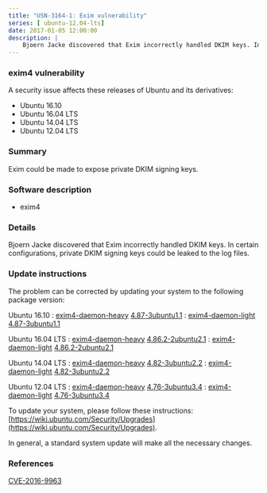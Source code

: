 ```yaml
---
title: "USN-3164-1: Exim vulnerability"
series: [ ubuntu-12.04-lts]
date: 2017-01-05 12:00:00
description: |
    Bjoern Jacke discovered that Exim incorrectly handled DKIM keys. In certain configurations, private DKIM signing keys could be leaked to the log files. 
--- 
```

 
### exim4 vulnerability

A security issue affects these releases of Ubuntu and its derivatives:

* Ubuntu 16.10
* Ubuntu 16.04 LTS
* Ubuntu 14.04 LTS
* Ubuntu 12.04 LTS

### Summary

Exim could be made to expose private DKIM signing keys. 

### Software description

* exim4 

### Details

Bjoern Jacke discovered that Exim incorrectly handled DKIM keys. In certain configurations, private DKIM signing keys could be leaked to the log files. 

### Update instructions

The problem can be corrected by updating your system to the following package version:

Ubuntu 16.10
 : [exim4-daemon-heavy](https://launchpad.net/ubuntu/+source/exim4) <span> [4.87-3ubuntu1.1](https://launchpad.net/ubuntu/+source/exim4/4.87-3ubuntu1.1) </span> 
 : [exim4-daemon-light](https://launchpad.net/ubuntu/+source/exim4) <span> [4.87-3ubuntu1.1](https://launchpad.net/ubuntu/+source/exim4/4.87-3ubuntu1.1) </span> 

Ubuntu 16.04 LTS
 : [exim4-daemon-heavy](https://launchpad.net/ubuntu/+source/exim4) <span> [4.86.2-2ubuntu2.1](https://launchpad.net/ubuntu/+source/exim4/4.86.2-2ubuntu2.1) </span> 
 : [exim4-daemon-light](https://launchpad.net/ubuntu/+source/exim4) <span> [4.86.2-2ubuntu2.1](https://launchpad.net/ubuntu/+source/exim4/4.86.2-2ubuntu2.1) </span> 

Ubuntu 14.04 LTS
 : [exim4-daemon-heavy](https://launchpad.net/ubuntu/+source/exim4) <span> [4.82-3ubuntu2.2](https://launchpad.net/ubuntu/+source/exim4/4.82-3ubuntu2.2) </span> 
 : [exim4-daemon-light](https://launchpad.net/ubuntu/+source/exim4) <span> [4.82-3ubuntu2.2](https://launchpad.net/ubuntu/+source/exim4/4.82-3ubuntu2.2) </span> 

Ubuntu 12.04 LTS
 : [exim4-daemon-heavy](https://launchpad.net/ubuntu/+source/exim4) <span> [4.76-3ubuntu3.4](https://launchpad.net/ubuntu/+source/exim4/4.76-3ubuntu3.4) </span> 
 : [exim4-daemon-light](https://launchpad.net/ubuntu/+source/exim4) <span> [4.76-3ubuntu3.4](https://launchpad.net/ubuntu/+source/exim4/4.76-3ubuntu3.4) </span> 

To update your system, please follow these instructions: [https://wiki.ubuntu.com/Security/Upgrades](https://wiki.ubuntu.com/Security/Upgrades).

In general, a standard system update will make all the necessary changes. 

### References

 [CVE-2016-9963](http://people.ubuntu.com/~ubuntu-security/cve/CVE-2016-9963)
 
